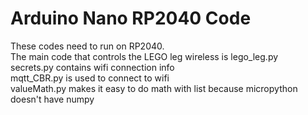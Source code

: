 # Arduino Nano RP2040 Code
These codes need to run on RP2040.   
The main code that controls the LEGO leg wireless is lego_leg.py   
secrets.py contains wifi connection info   
mqtt_CBR.py is used to connect to wifi   
valueMath.py makes it easy to do math with list because micropython doesn't have numpy
